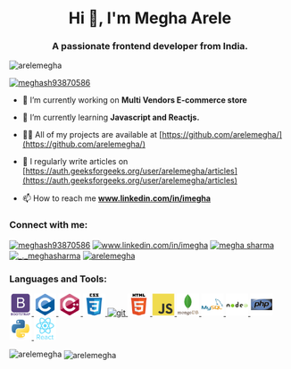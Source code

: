 <h1 align="center">Hi 👋, I'm Megha Arele</h1>
<h3 align="center">A passionate frontend developer from India.</h3>

<p align="left"> <img src="https://komarev.com/ghpvc/?username=arelemegha&label=Profile%20views&color=0e75b6&style=flat" alt="arelemegha" /> </p>

<p align="left"> <a href="https://twitter.com/meghash93870586" target="blank"><img src="https://img.shields.io/twitter/follow/meghash93870586?logo=twitter&style=for-the-badge" alt="meghash93870586" /></a> </p>

- 🔭 I’m currently working on **Multi Vendors E-commerce store**

- 🌱 I’m currently learning **Javascript and Reactjs.**

- 👨‍💻 All of my projects are available at [https://github.com/arelemegha/](https://github.com/arelemegha/)

- 📝 I regularly write articles on [https://auth.geeksforgeeks.org/user/arelemegha/articles](https://auth.geeksforgeeks.org/user/arelemegha/articles)

- 📫 How to reach me **www.linkedin.com/in/imegha**

<h3 align="left">Connect with me:</h3>
<p align="left">
<a href="https://twitter.com/meghash93870586" target="blank"><img align="center" src="https://raw.githubusercontent.com/rahuldkjain/github-profile-readme-generator/master/src/images/icons/Social/twitter.svg" alt="meghash93870586" height="30" width="40" /></a>
<a href="https://linkedin.com/in/www.linkedin.com/in/imegha" target="blank"><img align="center" src="https://raw.githubusercontent.com/rahuldkjain/github-profile-readme-generator/master/src/images/icons/Social/linked-in-alt.svg" alt="www.linkedin.com/in/imegha" height="30" width="40" /></a>
<a href="https://fb.com/megha sharma" target="blank"><img align="center" src="https://raw.githubusercontent.com/rahuldkjain/github-profile-readme-generator/master/src/images/icons/Social/facebook.svg" alt="megha sharma" height="30" width="40" /></a>
<a href="https://instagram.com/_._meghasharma" target="blank"><img align="center" src="https://raw.githubusercontent.com/rahuldkjain/github-profile-readme-generator/master/src/images/icons/Social/instagram.svg" alt="_._meghasharma" height="30" width="40" /></a>
<a href="https://auth.geeksforgeeks.org/user/arelemegha" target="blank"><img align="center" src="https://raw.githubusercontent.com/rahuldkjain/github-profile-readme-generator/master/src/images/icons/Social/geeks-for-geeks.svg" alt="arelemegha" height="30" width="40" /></a>
</p>

<h3 align="left">Languages and Tools:</h3>
<p align="left"> <a href="https://getbootstrap.com" target="_blank"> <img src="https://raw.githubusercontent.com/devicons/devicon/master/icons/bootstrap/bootstrap-plain-wordmark.svg" alt="bootstrap" width="40" height="40"/> </a> <a href="https://www.cprogramming.com/" target="_blank"> <img src="https://raw.githubusercontent.com/devicons/devicon/master/icons/c/c-original.svg" alt="c" width="40" height="40"/> </a> <a href="https://www.w3schools.com/cpp/" target="_blank"> <img src="https://raw.githubusercontent.com/devicons/devicon/master/icons/cplusplus/cplusplus-original.svg" alt="cplusplus" width="40" height="40"/> </a> <a href="https://www.w3schools.com/css/" target="_blank"> <img src="https://raw.githubusercontent.com/devicons/devicon/master/icons/css3/css3-original-wordmark.svg" alt="css3" width="40" height="40"/> </a> <a href="https://git-scm.com/" target="_blank"> <img src="https://www.vectorlogo.zone/logos/git-scm/git-scm-icon.svg" alt="git" width="40" height="40"/> </a> <a href="https://www.w3.org/html/" target="_blank"> <img src="https://raw.githubusercontent.com/devicons/devicon/master/icons/html5/html5-original-wordmark.svg" alt="html5" width="40" height="40"/> </a> <a href="https://developer.mozilla.org/en-US/docs/Web/JavaScript" target="_blank"> <img src="https://raw.githubusercontent.com/devicons/devicon/master/icons/javascript/javascript-original.svg" alt="javascript" width="40" height="40"/> </a> <a href="https://www.mongodb.com/" target="_blank"> <img src="https://raw.githubusercontent.com/devicons/devicon/master/icons/mongodb/mongodb-original-wordmark.svg" alt="mongodb" width="40" height="40"/> </a> <a href="https://www.mysql.com/" target="_blank"> <img src="https://raw.githubusercontent.com/devicons/devicon/master/icons/mysql/mysql-original-wordmark.svg" alt="mysql" width="40" height="40"/> </a> <a href="https://nodejs.org" target="_blank"> <img src="https://raw.githubusercontent.com/devicons/devicon/master/icons/nodejs/nodejs-original-wordmark.svg" alt="nodejs" width="40" height="40"/> </a> <a href="https://www.php.net" target="_blank"> <img src="https://raw.githubusercontent.com/devicons/devicon/master/icons/php/php-original.svg" alt="php" width="40" height="40"/> </a> <a href="https://www.python.org" target="_blank"> <img src="https://raw.githubusercontent.com/devicons/devicon/master/icons/python/python-original.svg" alt="python" width="40" height="40"/> </a> <a href="https://reactjs.org/" target="_blank"> <img src="https://raw.githubusercontent.com/devicons/devicon/master/icons/react/react-original-wordmark.svg" alt="react" width="40" height="40"/> </a> </p>

<p><img align="left" src="https://github-readme-stats.vercel.app/api/top-langs?username=arelemegha&show_icons=true&locale=en&layout=compact" alt="arelemegha" /></p>

<p>&nbsp;<img align="center" src="https://github-readme-stats.vercel.app/api?username=arelemegha&show_icons=true&locale=en" alt="arelemegha" /></p>

